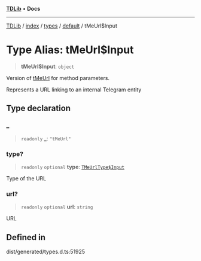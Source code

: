 [**TDLib**](../../../../../../README.md) • **Docs**

***

[TDLib](../../../../../../modules.md) / [index](../../../../../README.md) / [types](../../../README.md) / [default](../README.md) / tMeUrl$Input

# Type Alias: tMeUrl$Input

> **tMeUrl$Input**: `object`

Version of [tMeUrl](tMeUrl.md) for method parameters.

Represents a URL linking to an internal Telegram entity

## Type declaration

### \_

> `readonly` **\_**: `"tMeUrl"`

### type?

> `readonly` `optional` **type**: [`TMeUrlType$Input`](TMeUrlType$Input.md)

Type of the URL

### url?

> `readonly` `optional` **url**: `string`

URL

## Defined in

dist/generated/types.d.ts:51925
